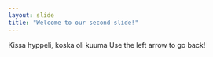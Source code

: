 ```yaml
---
layout: slide
title: "Welcome to our second slide!"
---
```

Kissa hyppeli, koska oli kuuma
Use the left arrow to go back!

